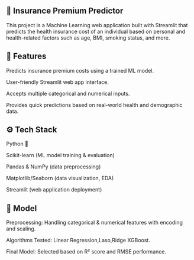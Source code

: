 ## 🏥 Insurance Premium Predictor

This project is a Machine Learning web application built with Streamlit that predicts the health insurance cost of an individual based on personal and health-related factors such as age, BMI, smoking status, and more.

## 📌 Features

Predicts insurance premium costs using a trained ML model.

User-friendly Streamlit web app interface.

Accepts multiple categorical and numerical inputs.

Provides quick predictions based on real-world health and demographic data.

## ⚙️ Tech Stack

Python 🐍

Scikit-learn (ML model training & evaluation)

Pandas & NumPy (data preprocessing)

Matplotlib/Seaborn (data visualization, EDA)

Streamlit (web application deployment)

## 🧠 Model

Preprocessing: Handling categorical & numerical features with encoding and scaling.

Algorithms Tested: Linear Regression,Laso,Ridge XGBoost.

Final Model: Selected based on R² score and RMSE performance.
